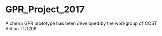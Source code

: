 # GPR_Project_2017
A cheap GPR prototype has been developed by the workgroup of COST Action TU1208.

